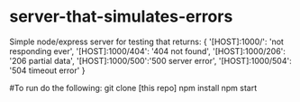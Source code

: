 # server-that-simulates-errors

Simple node/express server for testing that returns: 
{ 
  '[HOST]:1000/': 'not responding ever',
  '[HOST]:1000/404': '404 not found',
  '[HOST]:1000/206': '206 partial data',
  '[HOST]:1000/500':'500 server error',
  '[HOST]:1000/504': '504 timeout error'
}

#To run do the following:
git clone [this repo]
npm install
npm start


